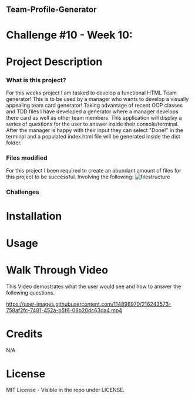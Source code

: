 ## Team-Profile-Generator
# Challenge #10 - Week 10:

# Project Description
### What is this project?
For this weeks project I am tasked to develop a functional HTML Team generator! This is to be used by a manager who wants to develop a visually appealing team card generator! Taking advantage of recent OOP classes and TDD files I have developed a generator where a manager develops there card as well as other team members. This application will display a series of questions for the user to answer inside their console/terminal. After the manager is happy with their input they can select "Done!" in the terminal and a populated index.html file will be generated inside the dist folder. 

### Files modified
For this project I been required to create an abundant amount of files for this project to be successful. Involving the following:
![filestructure](https://user-images.githubusercontent.com/114898970/216245831-4a7bea4c-9860-4ab8-a1d0-4ebfb31f2b4b.png)


### Challenges


# Installation


# Usage


# Walk Through Video
This Video demostrates what the user would see and how to answer the following questions. 


https://user-images.githubusercontent.com/114898970/216243573-758af2fc-7481-452a-b5f6-08b20dc63da4.mp4


# Credits
N/A

# License
MIT License - Visible in the repo under LICENSE.












